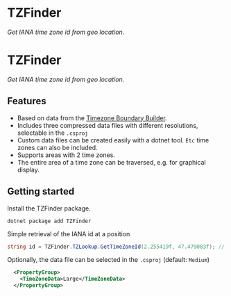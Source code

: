 # TZFinder

*Get IANA time zone id from geo location.*

<!--
[![NuGet package](https://img.shields.io/nuget/v/TZFinder.svg)](https://nuget.org/packages/TZFinder)
-->

# TZFinder

*Get IANA time zone id from geo location.*

<!--
[![NuGet package](https://img.shields.io/nuget/v/TZFinder.svg)](https://nuget.org/packages/TZFinder)
-->

## Features
+ Based on data from the [Timezone Boundary Builder](https://github.com/evansiroky/timezone-boundary-builder).
+ Includes three compressed data files with different resolutions, selectable in the `.csproj`
+ Custom data files can be created easily with a dotnet tool. `Etc` time zones can also be included.
+ Supports areas with 2 time zones.
+ The entire area of a time zone can be traversed, e.g. for graphical display.

## Getting started

Install the TZFinder package.
```
dotnet package add TZFinder
```

Simple retrieval of the IANA id at a position
``` csharp
string id = TZFinder.TZLookup.GetTimeZoneId(2.255419f, 47.479083f); // Europe/Paris
```

Optionally, the data file can be selected in the `.csproj` (default: `Medium`)
``` xml
  <PropertyGroup>
    <TimeZoneData>Large</TimeZoneData>
  </PropertyGroup>
```

